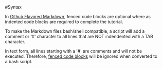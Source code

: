 #Syntax

In [Github Flavored Markdown](https://help.github.com/articles/github-flavored-markdown), fenced code blocks are optional where as indented code blocks are required to complete the tutorial.

To make the Markdown files bash/shell compatible, a script will add a comment or '#' character to all lines that are NOT indendented with a TAB character.

In text form, all lines starting with a '#' are comments and will not be executed.  Therefore, [fenced code blocks](https://help.github.com/articles/github-flavored-markdown/#fenced-code-blocks) will be ignored when converted to a bash script.




 